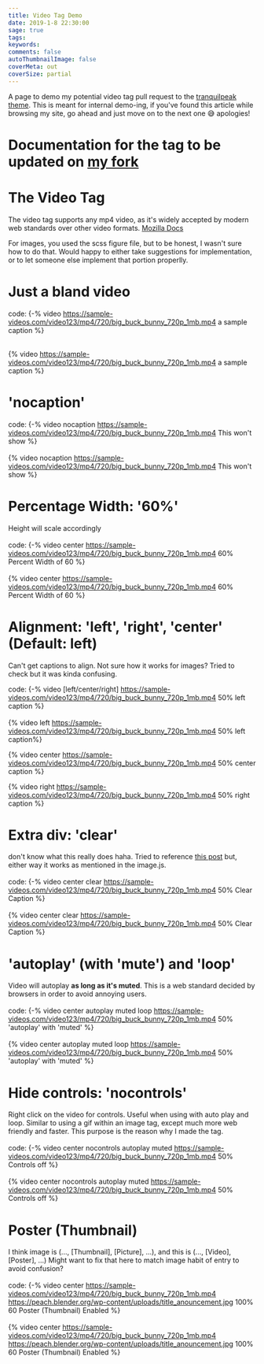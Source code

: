 ```yaml
---
title: Video Tag Demo
date: 2019-1-8 22:30:00
sage: true
tags:
keywords:
comments: false
autoThumbnailImage: false
coverMeta: out
coverSize: partial
---
```


A page to demo my potential video tag pull request to the [tranquilpeak theme](https://github.com/LouisBarranqueiro/hexo-theme-tranquilpeak/). 
This is meant for internal
demo-ing, if you've found this article while browsing my site,
go ahead and just move on to the next one 😅 apologies!
</br>
<!-- More -->
# Documentation for the tag to be updated on [my fork](https://github.com/bmitchinson/hexo-theme-tranquilpeak/blob/master/DOCUMENTATION.md)

# The Video Tag
The video tag supports any mp4 video, as it's widely accepted by modern web
standards over other video formats. [Mozilla Docs](https://developer.mozilla.org/en-US/docs/Learn/HTML/Multimedia_and_embedding/Video_and_audio_content)
</br>

For images, you used the scss figure file, but to be honest, I wasn't sure how to do that. Would happy to either take suggestions for implementation, or to let someone else implement that portion properlly.

# Just a bland video
code:
{-% video https://sample-videos.com/video123/mp4/720/big_buck_bunny_720p_1mb.mp4 a sample caption %}
</br></br>

{% video https://sample-videos.com/video123/mp4/720/big_buck_bunny_720p_1mb.mp4 a sample caption %}

# 'nocaption'
code:
{-% video nocaption https://sample-videos.com/video123/mp4/720/big_buck_bunny_720p_1mb.mp4 This won't show %}
</br></br>
{% video nocaption https://sample-videos.com/video123/mp4/720/big_buck_bunny_720p_1mb.mp4 This won't show %}

# Percentage Width: '60%'
Height will scale accordingly
</br></br>
code:
{-% video center https://sample-videos.com/video123/mp4/720/big_buck_bunny_720p_1mb.mp4 
60% Percent Width of 60 %}
</br></br>
{% video center https://sample-videos.com/video123/mp4/720/big_buck_bunny_720p_1mb.mp4 
60% Percent Width of 60 %}

# Alignment: 'left', 'right', 'center' (Default: left)
Can't get captions to align. Not sure how it works for 
images? Tried to check but it was kinda confusing.
</br>

code:
{-% video [left/center/right] https://sample-videos.com/video123/mp4/720/big_buck_bunny_720p_1mb.mp4 50% left caption %}
</br></br>
{% video left https://sample-videos.com/video123/mp4/720/big_buck_bunny_720p_1mb.mp4 50% left caption%}

{% video center  https://sample-videos.com/video123/mp4/720/big_buck_bunny_720p_1mb.mp4 50% center caption %}

{% video right https://sample-videos.com/video123/mp4/720/big_buck_bunny_720p_1mb.mp4 50% right caption %}

# Extra div: 'clear'
don't know what this really does haha.
Tried to reference [this post](https://stackoverflow.com/questions/10184934/why-div-class-clear-div-is-used-after-multiple-floating-divs-in-a-containe) but, either way it works as mentioned in the image.js.
</br></br>
code:
{-% video center clear https://sample-videos.com/video123/mp4/720/big_buck_bunny_720p_1mb.mp4 50% Clear Caption %}
</br></br>
{% video center clear https://sample-videos.com/video123/mp4/720/big_buck_bunny_720p_1mb.mp4 50% Clear Caption %}

# 'autoplay' (with 'mute') and 'loop'
Video will autoplay **as long as it's muted**. This is a web standard decided by
browsers in order to avoid annoying users.</br></br>
code:
{-% video center autoplay muted loop https://sample-videos.com/video123/mp4/720/big_buck_bunny_720p_1mb.mp4 50% 'autoplay' with 'muted' %}
</br></br>
{% video center autoplay muted loop https://sample-videos.com/video123/mp4/720/big_buck_bunny_720p_1mb.mp4 50% 'autoplay' with 'muted' %}

# Hide controls: 'nocontrols'
Right click on the video for controls. Useful when using
with auto play and loop. Similar to using a gif within an image tag, except much more web friendly and faster.
This purpose is the reason why I made the tag.
</br></br>
code:
{-% video center nocontrols autoplay muted https://sample-videos.com/video123/mp4/720/big_buck_bunny_720p_1mb.mp4 50% 
Controls off %}
</br></br>
{% video center nocontrols autoplay muted https://sample-videos.com/video123/mp4/720/big_buck_bunny_720p_1mb.mp4 50% 
Controls off %}

# Poster (Thumbnail)
I think image is (..., [Thumbnail], [Picture], ...), and this is (..., [Video], [Poster], ...) Might want
to fix that here to match image habit of entry to avoid confusion?</br></br>
code:
{-% video center https://sample-videos.com/video123/mp4/720/big_buck_bunny_720p_1mb.mp4
https://peach.blender.org/wp-content/uploads/title_anouncement.jpg 100% 60 
Poster (Thumbnail) Enabled %}
</br></br>
{% video center https://sample-videos.com/video123/mp4/720/big_buck_bunny_720p_1mb.mp4
https://peach.blender.org/wp-content/uploads/title_anouncement.jpg 100% 60 
Poster (Thumbnail) Enabled %}